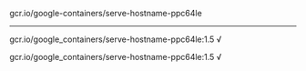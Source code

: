 gcr.io/google-containers/serve-hostname-ppc64le 

----
gcr.io/google_containers/serve-hostname-ppc64le:1.5 √

gcr.io/google_containers/serve-hostname-ppc64le:1.5 √

